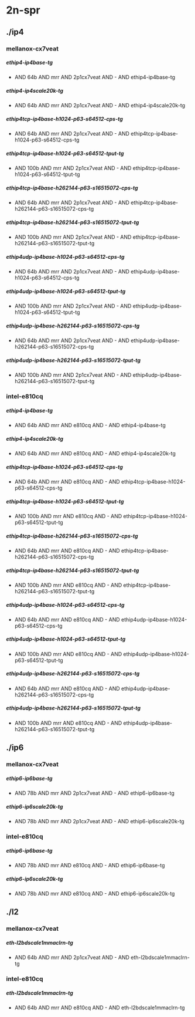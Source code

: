 # 2n-spr
## ./ip4
### mellanox-cx7veat
##### ethip4-ip4base-tg
- AND 64b AND mrr AND 2p1cx7veat AND - AND ethip4-ip4base-tg
##### ethip4-ip4scale20k-tg
- AND 64b AND mrr AND 2p1cx7veat AND - AND ethip4-ip4scale20k-tg
##### ethip4tcp-ip4base-h1024-p63-s64512-cps-tg
- AND 64b AND mrr AND 2p1cx7veat AND - AND ethip4tcp-ip4base-h1024-p63-s64512-cps-tg
##### ethip4tcp-ip4base-h1024-p63-s64512-tput-tg
- AND 100b AND mrr AND 2p1cx7veat AND - AND ethip4tcp-ip4base-h1024-p63-s64512-tput-tg
##### ethip4tcp-ip4base-h262144-p63-s16515072-cps-tg
- AND 64b AND mrr AND 2p1cx7veat AND - AND ethip4tcp-ip4base-h262144-p63-s16515072-cps-tg
##### ethip4tcp-ip4base-h262144-p63-s16515072-tput-tg
- AND 100b AND mrr AND 2p1cx7veat AND - AND ethip4tcp-ip4base-h262144-p63-s16515072-tput-tg
##### ethip4udp-ip4base-h1024-p63-s64512-cps-tg
- AND 64b AND mrr AND 2p1cx7veat AND - AND ethip4udp-ip4base-h1024-p63-s64512-cps-tg
##### ethip4udp-ip4base-h1024-p63-s64512-tput-tg
- AND 100b AND mrr AND 2p1cx7veat AND - AND ethip4udp-ip4base-h1024-p63-s64512-tput-tg
##### ethip4udp-ip4base-h262144-p63-s16515072-cps-tg
- AND 64b AND mrr AND 2p1cx7veat AND - AND ethip4udp-ip4base-h262144-p63-s16515072-cps-tg
##### ethip4udp-ip4base-h262144-p63-s16515072-tput-tg
- AND 100b AND mrr AND 2p1cx7veat AND - AND ethip4udp-ip4base-h262144-p63-s16515072-tput-tg
### intel-e810cq
##### ethip4-ip4base-tg
- AND 64b AND mrr AND e810cq AND - AND ethip4-ip4base-tg
##### ethip4-ip4scale20k-tg
- AND 64b AND mrr AND e810cq AND - AND ethip4-ip4scale20k-tg
##### ethip4tcp-ip4base-h1024-p63-s64512-cps-tg
- AND 64b AND mrr AND e810cq AND - AND ethip4tcp-ip4base-h1024-p63-s64512-cps-tg
##### ethip4tcp-ip4base-h1024-p63-s64512-tput-tg
- AND 100b AND mrr AND e810cq AND - AND ethip4tcp-ip4base-h1024-p63-s64512-tput-tg
##### ethip4tcp-ip4base-h262144-p63-s16515072-cps-tg
- AND 64b AND mrr AND e810cq AND - AND ethip4tcp-ip4base-h262144-p63-s16515072-cps-tg
##### ethip4tcp-ip4base-h262144-p63-s16515072-tput-tg
- AND 100b AND mrr AND e810cq AND - AND ethip4tcp-ip4base-h262144-p63-s16515072-tput-tg
##### ethip4udp-ip4base-h1024-p63-s64512-cps-tg
- AND 64b AND mrr AND e810cq AND - AND ethip4udp-ip4base-h1024-p63-s64512-cps-tg
##### ethip4udp-ip4base-h1024-p63-s64512-tput-tg
- AND 100b AND mrr AND e810cq AND - AND ethip4udp-ip4base-h1024-p63-s64512-tput-tg
##### ethip4udp-ip4base-h262144-p63-s16515072-cps-tg
- AND 64b AND mrr AND e810cq AND - AND ethip4udp-ip4base-h262144-p63-s16515072-cps-tg
##### ethip4udp-ip4base-h262144-p63-s16515072-tput-tg
- AND 100b AND mrr AND e810cq AND - AND ethip4udp-ip4base-h262144-p63-s16515072-tput-tg
## ./ip6
### mellanox-cx7veat
##### ethip6-ip6base-tg
- AND 78b AND mrr AND 2p1cx7veat AND - AND ethip6-ip6base-tg
##### ethip6-ip6scale20k-tg
- AND 78b AND mrr AND 2p1cx7veat AND - AND ethip6-ip6scale20k-tg
### intel-e810cq
##### ethip6-ip6base-tg
- AND 78b AND mrr AND e810cq AND - AND ethip6-ip6base-tg
##### ethip6-ip6scale20k-tg
- AND 78b AND mrr AND e810cq AND - AND ethip6-ip6scale20k-tg
## ./l2
### mellanox-cx7veat
##### eth-l2bdscale1mmaclrn-tg
- AND 64b AND mrr AND 2p1cx7veat AND - AND eth-l2bdscale1mmaclrn-tg
### intel-e810cq
##### eth-l2bdscale1mmaclrn-tg
- AND 64b AND mrr AND e810cq AND - AND eth-l2bdscale1mmaclrn-tg